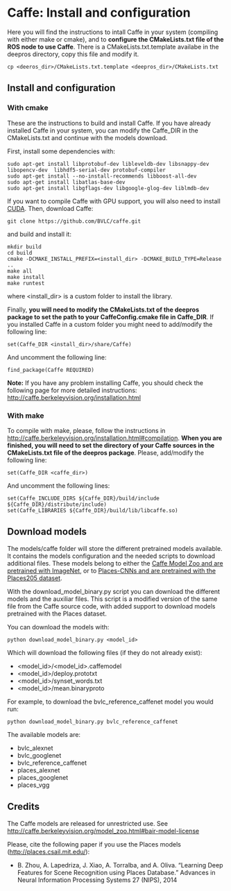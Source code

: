 # Caffe: Install and configuration

Here you will find the instructions to intall Caffe in your system (compiling with either make or cmake), and to **configure the CMakeLists.txt file of the ROS node to use Caffe**. There is a CMakeLists.txt.template availabe in the deepros directory, copy this file and modify it.

    cp <deeros_dir>/CMakeLists.txt.template <deepros_dir>/CMakeLists.txt

## Install and configuration

### With cmake

These are the instructions to build and install Caffe. If you have already installed Caffe in your system, you can modify the Caffe\_DIR in the CMakeLists.txt and continue with the models download.

First, install some dependencies with:

    sudo apt-get install libprotobuf-dev libleveldb-dev libsnappy-dev libopencv-dev  libhdf5-serial-dev protobuf-compiler
    sudo apt-get install --no-install-recommends libboost-all-dev
    sudo apt-get install libatlas-base-dev
    sudo apt-get install libgflags-dev libgoogle-glog-dev liblmdb-dev

If you want to compile Caffe with GPU support, you will also need to install [CUDA](https://developer.nvidia.com/cuda-downloads). Then, download Caffe:

    git clone https://github.com/BVLC/caffe.git

and build and install it:

    mkdir build
    cd build
    cmake -DCMAKE_INSTALL_PREFIX=<install_dir> -DCMAKE_BUILD_TYPE=Release ..
    make all
    make install
    make runtest

where <install_dir> is a custom folder to install the library.

Finally, **you will need to modify the CMakeLists.txt of the deepros package to set the path to your CaffeConfig.cmake file in Caffe_DIR**. If you installed Caffe in a custom folder you might need to add/modify the following line:

    set(Caffe_DIR <install_dir>/share/Caffe)

And uncomment the following line:

    find_package(Caffe REQUIRED)

**Note:** If you have any problem installing Caffe, you should check the following page for more detailed instructions: <http://caffe.berkeleyvision.org/installation.html>

### With make

To compile with make, please, follow the instructions in <http://caffe.berkeleyvision.org/installation.html#compilation>. **When you are finished, you will need to set the directory of your Caffe sources in the CMakeLists.txt file of the deepros package**. Please, add/modify the following line:

    set(Caffe_DIR <caffe_dir>)
    
And uncomment the following lines:

    set(Caffe_INCLUDE_DIRS ${Caffe_DIR}/build/include ${Caffe_DIR}/distribute/include)
    set(Caffe_LIBRARIES ${Caffe_DIR}/build/lib/libcaffe.so)

## Download models

The models/caffe folder will store the different pretrained models available. It contains the models configuration and the needed scripts to download additional files. These models belong to either the [Caffe Model Zoo and are pretrained with ImageNet](http://caffe.berkeleyvision.org/model_zoo.html), or to [Places-CNNs and are pretrained with the Places205 dataset](http://places.csail.mit.edu/downloadCNN.html).

With the download\_model\_binary.py script you can download the different models and the auxiliar files. This script is a modified version of the same file from the Caffe source code, with added support to download models pretrained with the Places dataset.

You can download the models with:

    python download_model_binary.py <model_id>

Which will download the following files (if they do not already exist):

- <model\_id>/<model\_id>.caffemodel
- <model\_id>/deploy.prototxt
- <model\_id>/synset_words.txt
- <model\_id>/mean.binaryproto

For example, to download the bvlc\_reference\_caffenet model you would run:

    python download_model_binary.py bvlc_reference_caffenet
    
The available models are:
* bvlc\_alexnet
* bvlc\_googlenet
* bvlc\_reference\_caffenet
* places\_alexnet
* places\_googlenet
* places\_vgg
        
## Credits

The Caffe models are released for unrestricted use. See <http://caffe.berkeleyvision.org/model_zoo.html#bair-model-license>

Please, cite the following paper if you use the Places models (<http://places.csail.mit.edu/>):
* B. Zhou, A. Lapedriza, J. Xiao, A. Torralba, and A. Oliva. “Learning Deep Features for Scene Recognition using Places Database.” Advances in Neural Information Processing Systems 27 (NIPS), 2014

